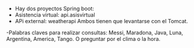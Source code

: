 
- Hay dos proyectos Spring boot:
 - Asistencia virtual: api.asisvirtual 
 - APi external: weatherapi
 Ambos tienen que levantarse con el Tomcat.

-Palabras claves para realizar consultas:
 Messi, Maradona, Java, Luna, Argentina, America, Tango.
 O preguntar por el clima o la hora.
